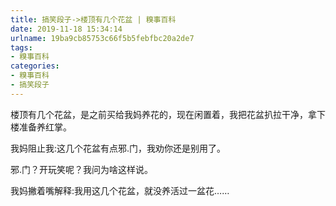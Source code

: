 ```yaml
---
title: 搞笑段子->楼顶有几个花盆 | 糗事百科
date: 2019-11-18 15:34:14
urlname: 19ba9cb85753c66f5b5febfbc20a2de7
tags: 
- 糗事百科
categories:
- 糗事百科
- 搞笑段子
---
```

楼顶有几个花盆，是之前买给我妈养花的，现在闲置着，我把花盆扒拉干净，拿下楼准备养红掌。

我妈阻止我:这几个花盆有点邪.门，我劝你还是别用了。

邪.门？开玩笑呢？我问为啥这样说。

我妈撇着嘴解释:我用这几个花盆，就没养活过一盆花……


